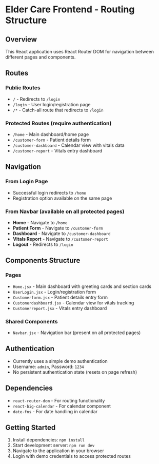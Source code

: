 # Elder Care Frontend - Routing Structure

## Overview
This React application uses React Router DOM for navigation between different pages and components.

## Routes

### Public Routes
- `/` - Redirects to `/login`
- `/login` - User login/registration page
- `/*` - Catch-all route that redirects to `/login`

### Protected Routes (require authentication)
- `/home` - Main dashboard/home page
- `/customer-form` - Patient details form
- `/customer-dashboard` - Calendar view with vitals data
- `/customer-report` - Vitals entry dashboard

## Navigation

### From Login Page
- Successful login redirects to `/home`
- Registration option available on the same page

### From Navbar (available on all protected pages)
- **Home** - Navigate to `/home`
- **Patient Form** - Navigate to `/customer-form`
- **Dashboard** - Navigate to `/customer-dashboard`
- **Vitals Report** - Navigate to `/customer-report`
- **Logout** - Redirects to `/login`

## Components Structure

### Pages
- `Home.jsx` - Main dashboard with greeting cards and section cards
- `UserLogin.jsx` - Login/registration form
- `Customerform.jsx` - Patient details entry form
- `Customerdashboard.jsx` - Calendar view for vitals tracking
- `Customerreport.jsx` - Vitals entry dashboard

### Shared Components
- `Navbar.jsx` - Navigation bar (present on all protected pages)

## Authentication
- Currently uses a simple demo authentication
- Username: `admin`, Password: `1234`
- No persistent authentication state (resets on page refresh)

## Dependencies
- `react-router-dom` - For routing functionality
- `react-big-calendar` - For calendar component
- `date-fns` - For date handling in calendar

## Getting Started
1. Install dependencies: `npm install`
2. Start development server: `npm run dev`
3. Navigate to the application in your browser
4. Login with demo credentials to access protected routes 
